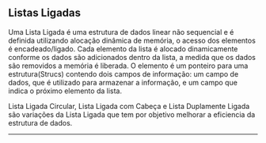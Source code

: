 ## Listas Ligadas

Uma Lista Ligada é uma estrutura de dados linear não sequencial e é definida utilizando alocação dinâmica de memória, o acesso dos elementos é encadeado/ligado. Cada elemento da lista é alocado dinamicamente conforme os dados são adicionados dentro da lista, a medida que os dados são removidos a memória é liberada. O elemento é um ponteiro para uma estrutura(Strucs) contendo dois campos de informação: um campo de dados, que é utilizado para armazenar a informação, e um campo que indica o próximo elemento da lista. 


Lista Ligada Circular, Lista Ligada com Cabeça e Lista Duplamente Ligada são variações da Lista Ligada que tem por objetivo melhorar a eficiencia da estrutura de dados.  

---

